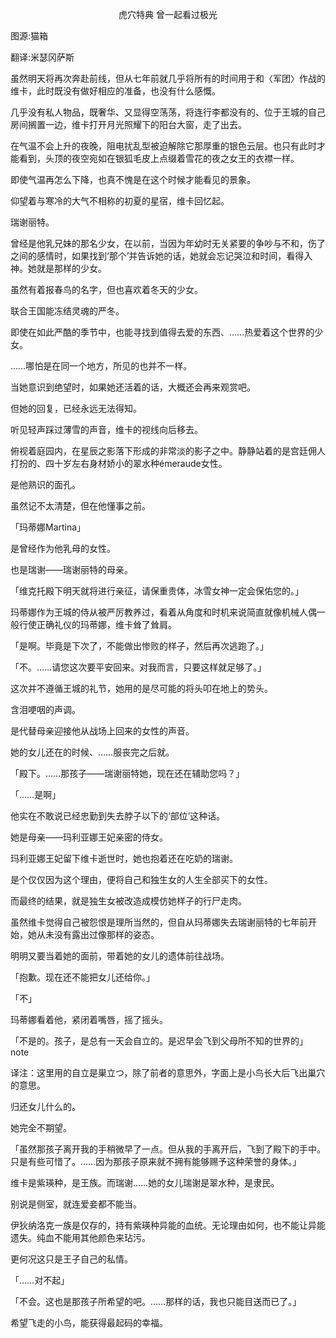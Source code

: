 <p align="center">虎穴特典 曾一起看过极光</p>

图源:猫箱

翻译:米瑟冈萨斯

虽然明天将再次奔赴前线，但从七年前就几乎将所有的时间用于和〈军团〉作战的维卡，此时既没有做好相应的准备，也没有什么感慨。

几乎没有私人物品，既奢华、又显得空荡荡，将连行李都没有的、位于王城的自己房间搁置一边，维卡打开月光照耀下的阳台大窗，走了出去。

在气温不会上升的夜晚，阻电扰乱型被迫解除它那厚重的银色云层。也只有此时才能看到，头顶的夜空宛如在银狐毛皮上点缀着雪花的夜之女王的衣襟一样。

即使气温再怎么下降，也真不愧是在这个时候才能看见的景象。

仰望着与寒冷的大气不相称的初夏的星宿，维卡回忆起。

瑞谢丽特。

曾经是他乳兄妹的那名少女，在以前，当因为年幼时无关紧要的争吵与不和，伤了之间的感情时，如果找到‘那个’并告诉她的话，她就会忘记哭泣和时间，看得入神。她就是那样的少女。

虽然有着报春鸟的名字，但也喜欢着冬天的少女。

联合王国能冻结灵魂的严冬。

即使在如此严酷的季节中，也能寻找到值得去爱的东西、……热爱着这个世界的少女。

……哪怕是在同一个地方，所见的也并不一样。

当她意识到绝望时，如果她还活着的话，大概还会再来观赏吧。

但她的回复，已经永远无法得知。

听见轻声踩过薄雪的声音，维卡的视线向后移去。

俯视着庭园内，在星辰之影落下形成的非常淡的影子之中。静静站着的是宫廷佣人打扮的、四十岁左右身材娇小的翠水种émeraude女性。

是他熟识的面孔。

虽然记不太清楚，但在他懂事之前。

「玛蒂娜Martina」

是曾经作为他乳母的女性。

也是瑞谢——瑞谢丽特的母亲。

「维克托殿下明天就将进行亲征，请保重贵体，冰雪女神一定会保佑您的。」

玛蒂娜作为王城的侍从被严厉教养过，看着从角度和时机来说简直就像机械人偶一般行使正确礼仪的玛蒂娜，维卡耸了耸肩。

「是啊。毕竟是下次了，不能做出惨败的样子，然后再次逃跑了。」

「不。……请您这次要平安回来。对我而言，只要这样就足够了。」

这次并不遵循王城的礼节，她用的是尽可能的将头叩在地上的势头。

含泪哽咽的声调。

是代替母亲迎接他从战场上回来的女性的声音。

她的女儿还在的时候、……服丧完之后就。

「殿下。……那孩子——瑞谢丽特她，现在还在辅助您吗？」

「……是啊」

他实在不敢说已经忠勤到失去脖子以下的‘部位’这种话。

她是母亲——玛利亚娜王妃亲密的侍女。

玛利亚娜王妃留下维卡逝世时，她也抱着还在吃奶的瑞谢。

是个仅仅因为这个理由，便将自己和独生女的人生全部买下的女性。

而最终的结果，就是独生女被改造成模仿她样子的行尸走肉。

虽然维卡觉得自己被怨恨是理所当然的，但自从玛蒂娜失去瑞谢丽特的七年前开始，她从未没有露出过像那样的姿态。

明明又要当着她的面前，带着她的女儿的遗体前往战场。

「抱歉。现在还不能把女儿还给你。」

「不」

玛蒂娜看着他，紧闭着嘴唇，摇了摇头。

「不是的。孩子，是总有一天会自立的。是迟早会飞到父母所不知的世界的」note

译注：这里用的自立是巣立つ，除了前者的意思外，字面上是小鸟长大后飞出巢穴的意思。

归还女儿什么的。

她完全不期望。

「虽然那孩子离开我的手稍微早了一点。但从我的手离开后，飞到了殿下的手中。只是有些可惜了。……因为那孩子原来就不拥有能够赐予这种荣誉的身体。」

维卡是紫瑛种，是王族。而瑞谢……她的女儿瑞谢是翠水种，是隶民。

别说是侧室，就连爱妾都不能当。

伊狄纳洛克一族是仅存的，持有紫瑛种异能的血统。无论理由如何，也不能让异能遗失。纯血不能用其他颜色来玷污。

更何况这只是王子自己的私情。

「……对不起」

「不会。这也是那孩子所希望的吧。……那样的话，我也只能目送而已了。」

希望飞走的小鸟，能获得最起码的幸福。

